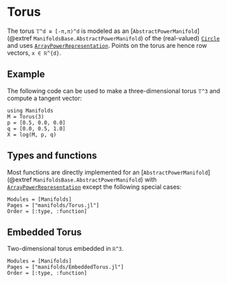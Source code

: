 # Torus

The torus ``𝕋^d ≅ [-π,π)^d`` is modeled as an [`AbstractPowerManifold`](@extref `ManifoldsBase.AbstractPowerManifold`)  of the (real-valued) [`Circle`](@ref) and uses [`ArrayPowerRepresentation`](@ref).
Points on the torus are hence row vectors, ``x ∈ ℝ^{d}``.

## Example

The following code can be used to make a three-dimensional torus ``𝕋^3`` and compute a tangent vector:

```@example
using Manifolds
M = Torus(3)
p = [0.5, 0.0, 0.0]
q = [0.0, 0.5, 1.0]
X = log(M, p, q)
```

## Types and functions

Most functions are directly implemented for an [`AbstractPowerManifold`](@extref `ManifoldsBase.AbstractPowerManifold`)  with [`ArrayPowerRepresentation`](@ref) except the following special cases:

```@autodocs
Modules = [Manifolds]
Pages = ["manifolds/Torus.jl"]
Order = [:type, :function]
```

## Embedded Torus

Two-dimensional torus embedded in ``ℝ^3``.

```@autodocs
Modules = [Manifolds]
Pages = ["manifolds/EmbeddedTorus.jl"]
Order = [:type, :function]
```
